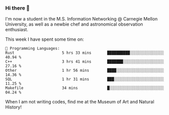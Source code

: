 ### Hi there 👋

I'm now a student in the M.S. Information Networking @ Carnegie Mellon University, as well as a newbie chef and astronomical observation enthusiast. 



<!--START_SECTION:waka-->
This week I have spent some time on: 

```text
💬 Programming Languages: 
Rust                     5 hrs 33 mins       ██████████░░░░░░░░░░░░░░░   40.94 % 
C++                      3 hrs 41 mins       ███████░░░░░░░░░░░░░░░░░░   27.16 % 
Other                    1 hr 56 mins        ████░░░░░░░░░░░░░░░░░░░░░   14.36 % 
SQL                      1 hr 31 mins        ███░░░░░░░░░░░░░░░░░░░░░░   11.25 % 
Makefile                 34 mins             █░░░░░░░░░░░░░░░░░░░░░░░░   04.24 % 
```


<!--END_SECTION:waka-->

When I am not writing codes, find me at the Museum of Art and Natural History!
